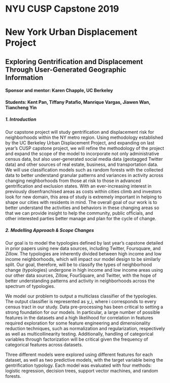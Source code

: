 # NYU CUSP Capstone 2019
# New York Urban Displacement Project

## Exploring Gentrification and Displacement Through User-Generated Geographic Information

#### Sponsor and mentor: Karen Chapple, UC Berkeley
#### Students: Kent Pan, Tiffany Patafio, Manrique Vargas, Jiawen Wan, Tiancheng Yin

##### 1. Introduction
Our capstone project will study gentrification and displacement risk for neighborhoods within the NY metro region. Using methodology established by the UC Berkeley Urban Displacement Project, and expanding on last year’s CUSP capstone project, we will refine the methodology of the project and expand the scope of the model to incorporate not only administrative census data, but also user-generated social media data (geotagged Twitter data) and other sources of real estate, business, and transportation data. We will use classification models such as random forests with the collected data to better understand granular patterns and variances in activity across changing neighborhoods from those at risk to those in advanced gentrification and exclusion states. With an ever-increasing interest in previously disenfranchised areas as costs within cities climb and investors look for new domain, this area of study is extremely important in helping to shape our cities with residents in mind. The overall goal of our work is to better understand the activities and behaviors in these changing areas so that we can provide insight to help the community, public officials, and other interested parties better manage and plan for the cycle of change. 

##### 2. Modelling Approach & Scope Changes
Our goal is to model the typologies defined by last year’s capstone detailed in prior papers using new data sources, including Twitter, Foursquare, and Zillow.  The typologies are inherently divided between high income and low income neighborhoods, which will impact our model design to be similarly split. Our goal, therefore, will be to classify the types of neighborhood change (typologies) undergone in high income and low income areas using our other data sources, Zillow, FourSquare, and Twitter, with the hope of better understanding patterns and activity in neighborhoods across the spectrum of typologies.

We model our problem to output a multiclass classifier of the typologies. The output classifier is represented as y_i, where i corresponds to every census tract in our study. Data pre-processing has been critical to setting a strong foundation for our models. In particular, a large number of possible features in the datasets and a high likelihood for correlation in features required exploration for some feature engineering and dimensionality reduction techniques, such as normalization and regularization, respectively as well as multicollinearity testing. Additionally, handling of categorical variables through factorization will be critical given the frequency of categorical features across datasets. 

Three different models were explored using different features for each dataset, as well as two predictive models, with the target variable being the gentrification typology. Each model was evaluated with four methods: logistic regression, decision trees, support vector machines, and random forests. 


